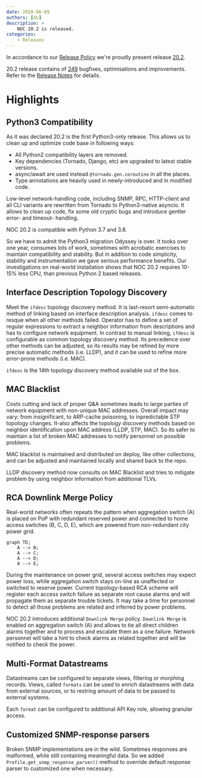 ```yaml
---
date: 2020-06-09
authors: [dv]
description: >
    NOC 20.2 is released.
categories:
    - Releases
---
```

In accordance to our [Release Policy](../../release-policy/index.md)
we're proudly present release [20.2](https://code.getnoc.com/noc/noc/tags/20.2).

20.2 release contains of [249](https://code.getnoc.com/noc/noc/merge_requests?scope=all&state=merged&milestone_title=20.2) bugfixes, optimisations and improvements.
Refer to the [Release Notes](https://docs.getnoc.com/master/releases/20_2/)
for details.

# Highlights

## Python3 Compatibility

As it was declared 20.2 is the first Python3-only release. This allows us to clean up
and optimize code base in following ways:

* All Python2 compatibility layers are removed.
* Key dependencies (Tornado, Django, etc) are upgraded to latest stable versions.
* async/await are used instead `@tornado.gen.coroutine` in all the places.
* Type annotations are heavily used in newly-introduced and in modified code.

Low-level network-handling code, including SNMP, RPC, HTTP-client and
all CLI variants are rewritten from Tornado to Python3-native asyncio.
It allows to clean up code, fix some old cryptic bugs and introduce
gentler error- and timeout- handling.

NOC 20.2 is compatible with Python 3.7 and 3.8.

So we have to admit the Python3 migration Odyssey is over. It tooks
over one year, consumes lots of work, sometimes with acrobatic exercises
to maintain compatibility and stability. But in addition to code
simplicity, stability and instrumentation we gave serious performance benefits. Our
investigations on real-world installation shows that NOC 20.2 requires
10-15% less CPU, than previous Python 2 based releases.


## Interface Description Topology Discovery

Meet the `ifdesc` topology discovery method. It is
last-resort semi-automatic method of linking based on interface
description analysis. `ifdesc` comes to resque when all other
methods failed. Operator has to define a set of regular expressions
to extract a neighbor information from descriptions and has to
configure network equipment. In contrast to manual linking,
`ifdesc` is configurable as common topology discovery method.
Its precedence over other methods can be adjusted, so its results
may be refined by more precise automatic methods (i.e. LLDP), and it can be
used to refine more error-prone methods (i.e. MAC).

`ifdesc` is the 14th topology discovery method available out of the box.


## MAC Blacklist


Costs cutting and lack of proper Q&A sometimes leads to large parties
of network equipment with non-unique MAC addresses. Overall
impact may vary: from insignificant, to ARP-cache poisoning, to inpredictable
STP topology changes. It-also affects the topology discovery methods
based on neighbor identification upon MAC address (LLDP, STP, MAC).
So its safer to maintain a list of broken MAC addresses to notify
personnel on possible problems.

MAC blacklist is maintained and distributed on deploy, like other
collections, and can be adjusted and maintained locally and shared back
to the repo.

LLDP discovery method now consults on MAC Blacklist and tries to mitigate
problem by using neighbor information from additional TLVs.


## RCA Downlink Merge Policy

Real-world networks often repeats the pattern when
aggregation switch (A) is placed on PoP with redundant reserved power
and connected to home access switches (B, C, D, E), which are
powered from non-redundant city power grid.


    graph TD;
        A --> B;
        A --> C;
        A --> D;
        A --> E;

During the maintenance on power grid, several access switches may
expect power loss, while aggregation switch stays on-line as
unaffected or switched to reserve power. Current topology-based RCA
scheme will register each access switch failure as separate root cause
alarms and will propagate them as separate trouble tickets. It may
take a time for personnel to detect all those problems are related
and inferred by power problems.

NOC 20.2 introduces additional `Downlink Merge` policy. `Downlink Merge`
is enabled on aggregation switch (A) and allows to tie all direct
children alarms together and to process and escalate them as a one failure.
Network personnel will take a hint to check alarms as related together
and will be notified to check the power.


## Multi-Format Datastreams

Datastreams can be configured to separate views, filtering or morphing
records. Views, called `formats` can be used to enrich datastreams
with data from external sources, or to restring amount of data
to be passed to external systems.

Each `format` can be configured to additional API Key role, allowing
granular access.


## Customized SNMP-response parsers

Broken SNMP implementations are in the wild. Sometimes responses
are malformed, while still containing meaningful data. So we added
`Profile.get_snmp_response_parser()` method to override default
response parser to customized one when necessary.
